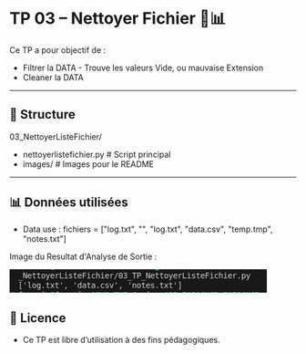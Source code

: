 # TP 03 – Nettoyer Fichier 🧹📊

Ce TP a pour objectif de :
- Filtrer la DATA - Trouve les valeurs Vide, ou mauvaise Extension
- Cleaner la DATA 

---

## 📁 Structure
03_NettoyerListeFichier/
- nettoyerlistefichier.py # Script principal
- images/ # Images pour le README

--- 
## 📊 Données utilisées 

- Data use : fichiers = ["log.txt", "", "log.txt", "data.csv", "temp.tmp", "notes.txt"]

Image du Resultat d'Analyse de Sortie : 

 ![resultat](images/resultat.png)


## 📄 Licence
- Ce TP est libre d’utilisation à des fins pédagogiques.
